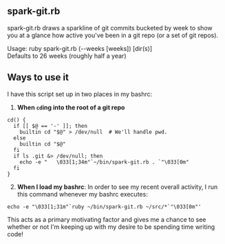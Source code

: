 ## spark-git.rb

spark-git.rb draws a sparkline of git commits bucketed by week to show you
at a glance how active you've been in a git repo (or a set of git repos).

Usage: ruby spark-git.rb (--weeks \[weeks\]) \[dir(s)\]  
Defaults to 26 weeks (roughly half a year)

## Ways to use it

I have this script set up in two places in my bashrc:

1) **When `cd`ing into the root of a git repo**

```
cd() {
  if [[ $@ == '-' ]]; then
    builtin cd "$@" > /dev/null  # We'll handle pwd.
  else
    builtin cd "$@"
  fi
  if ls .git &> /dev/null; then
    echo -e "   \033[1;34m"`~/bin/spark-git.rb . `"\033[0m"
  fi
}
```

2) **When I load my bashrc**: In order to see my recent overall activity, I run this command whenever my bashrc executes:

```
echo -e "\033[1;31m"`ruby ~/bin/spark-git.rb ~/src/*`"\033[0m"'
```

This acts as a primary motivating factor and gives me a chance to see whether or not I'm keeping up with my desire to be spending time writing code!
